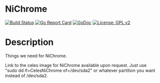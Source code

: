 NiChrome
=======

[![Build Status](https://travis-ci.org/u-root/NiChrome.svg?branch=master)](https://travis-ci.org/u-root/NiChrome) [![Go Report Card](https://goreportcard.com/badge/github.com/u-root/NiChrome)](https://goreportcard.com/report/github.com/u-root/NiChrome) [![GoDoc](https://godoc.org/github.com/u-root/NiChrome?status.svg)](https://godoc.org/github.com/u-root/NiChrome) [![License: GPL v2](https://img.shields.io/badge/License-GPL%20v2-blue.svg)](https://github.com/u-root/NiChrome/blob/master/LICENSE)


# Description
Things we need for NiChrome.

Link to the celes image for NiChrome available upon request.
Just use "sudo dd if=CelesNiChrome of=/dev/sda2" or whatever partition you want instead of /dev/sda2.
